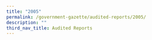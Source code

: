 ```yaml
---
title: "2005"
permalink: /government-gazette/audited-reports/2005/
description: ""
third_nav_title: Audited Reports
---
```

